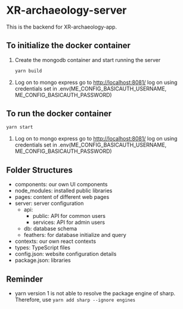 # XR-archaeology-server

This is the backend for XR-archaeology-app.

## To initialize the docker container

1. Create the mongodb container and start running the server

    ``` bash
    yarn build
    ```

2. Log on to mongo express
   go to <http://localhost:8081/>
   log on using credentials set in .env(ME_CONFIG_BASICAUTH_USERNAME, ME_CONFIG_BASICAUTH_PASSWORD)

## To run the docker container

``` bash
yarn start
```

1. Log on to mongo express
   go to <http://localhost:8081/>
   log on using credentials set in .env(ME_CONFIG_BASICAUTH_USERNAME, ME_CONFIG_BASICAUTH_PASSWORD)

## Folder Structures

+ components: our own UI components
+ node_modules: installed public libraries
+ pages: content of different web pages
+ server: server configuration
  + api:
    + public: API for common users
    + services: API for admin users
  + db: database schema
  + feathers: for database initialize and query
+ contexts: our own react contexts
+ types: TypeScript files
+ config.json: website configuration details
+ package.json: libraries

## Reminder

+ yarn version 1 is not able to resolve the package engine of sharp. Therefore, use `yarn add sharp --ignore engines`
